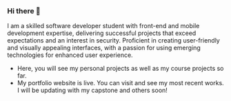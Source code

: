 ### Hi there 👋
I am a skilled software developer student with front-end and mobile
development expertise, delivering successful projects that exceed
expectations and an interest in security. Proficient in creating user-friendly
and visually appealing interfaces, with a passion for using
emerging technologies for enhanced user experience.

- Here, you will see my personal projects as well as my course projects so far.
- My portfolio website is live. You can visit and see my most recent works. I will be updating with my capstone and others soon!

